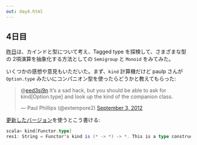 ```yaml
---
out: day4.html
---
```


  [day3]: http://eed3si9n.com/ja/learning-scalaz-day3

4日目
----

[昨日][day3]は、カインドと型について考え、Tagged type を探検して、さまざまな型の 2項演算を抽象化する方法としての `Semigroup` と `Monoid` をみてみた。

いくつかの感想や意見もいただいた。まず、`kind` 計算機だけど paulp さんが `Option.type` みたいにコンパニオン型を使ったらどうかと教えてもらった:

<blockquote class="twitter-tweet"><p>@<a href="https://twitter.com/eed3si9n">eed3si9n</a> It’s a sad hack, but you should be able to ask for kind[Option.type] and look up the kind of the companion class.</p>&mdash; Paul Phillips (@extempore2) <a href="https://twitter.com/extempore2/status/242672251533676544">September 3, 2012</a></blockquote>
<script async src="//platform.twitter.com/widgets.js" charset="utf-8"></script> 

[更新したバージョン](https://gist.github.com/3610635)を使うとこう書ける:

```scala
scala> kind[Functor.type]
res1: String = Functor's kind is (* -> *) -> *. This is a type constructor that takes type constructor(s): a higher-kinded type.
```
